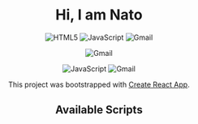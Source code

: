 <div align= 'center'>

# Hi, I am Nato

![HTML5](https://img.shields.io/badge/html5-%23E34F26.svg?logo=html5&logoColor=white&style=for-the-badge)
![JavaScript](https://img.shields.io/badge/javascript-%23323330.svg?logo=javascript&logoColor=%23F7DF1E&style=for-the-badge)
![Gmail](https://img.shields.io/badge/Gmail-D14836?logo=gmail&logoColor=white&style=for-the-badge)

![Gmail](https://img.shields.io/badge/Gmail-D14836?logo=gmail&logoColor=white&style=for-the-badge)

![JavaScript](https://img.shields.io/badge/javascript-%23323330.svg?logo=javascript&logoColor=%23F7DF1E&style=for-the-badge)
![Gmail](https://img.shields.io/badge/Gmail-D14836?logo=gmail&logoColor=white&style=for-the-badge)

This project was bootstrapped with [Create React App](https://github.com/facebook/create-react-app).

## Available Scripts
</div>
